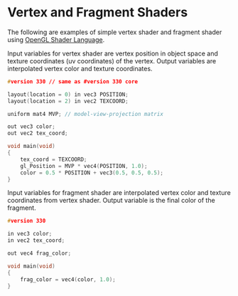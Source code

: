 # Vertex and Fragment Shaders

The following are examples of simple vertex shader and fragment shader using [OpenGL Shader Language](https://www.opengl.org/sdk/docs/tutorials/ClockworkCoders/glsl_overview.php).

Input variables for vertex shader are vertex position in object space and texture coordinates (uv coordinates) of the vertex. Output variables are interpolated vertex color and texture coordinates.

```cpp
#version 330 // same as #version 330 core

layout(location = 0) in vec3 POSITION;
layout(location = 2) in vec2 TEXCOORD;

uniform mat4 MVP; // model-view-projection matrix

out vec3 color;
out vec2 tex_coord;

void main(void)
{
	tex_coord = TEXCOORD;
	gl_Position = MVP * vec4(POSITION, 1.0);
	color = 0.5 * POSITION + vec3(0.5, 0.5, 0.5);
}
```

Input variables for fragment shader are interpolated vertex color and texture coordinates from vertex shader. Output variable is the final color of the fragment.

```cpp
#version 330

in vec3 color;
in vec2 tex_coord;

out vec4 frag_color;

void main(void)
{
	frag_color = vec4(color, 1.0);
}
```
